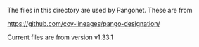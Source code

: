 
The files in this directory are used by Pangonet. These are from

https://github.com/cov-lineages/pango-designation/

Current files are from version v1.33.1
